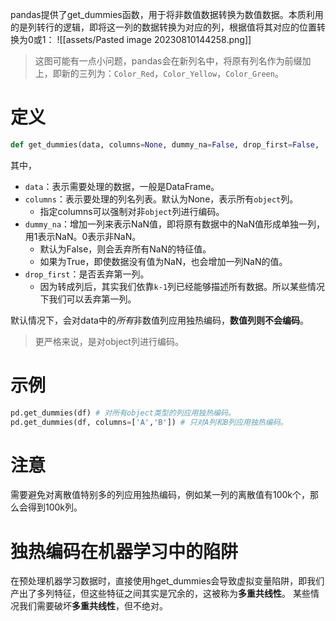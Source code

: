 pandas提供了get_dummies函数，用于将非数值数据转换为数值数据。本质利用的是列转行的逻辑，即将这一列的数据转换为对应的列，根据值将其对应的位置转换为0或1：
![[assets/Pasted image 20230810144258.png]]
> 这图可能有一点小问题，pandas会在新列名中，将原有列名作为前缀加上，即新的三列为：`Color_Red`，`Color_Yellow`，`Color_Green`。
# 定义
```python
def get_dummies(data, columns=None, dummy_na=False, drop_first=False, ...)
```
其中，
- `data`：表示需要处理的数据，一般是DataFrame。
- `columns`：表示要处理的列名列表。默认为None，表示所有`object`列。
	- 指定columns可以强制对非`object`列进行编码。
- `dummy_na`：增加一列来表示NaN值，即将原有数据中的NaN值形成单独一列，用1表示NaN。0表示非NaN。
	- 默认为False，则会丢弃所有NaN的特征值。
	- 如果为True，即使数据没有值为NaN，也会增加一列NaN的值。
- `drop_first`：是否丢弃第一列。
	- 因为转成列后，其实我们依靠`k-1`列已经能够描述所有数据。所以某些情况下我们可以丢弃第一列。

默认情况下，会对data中的*所有*非数值列应用独热编码，**数值列则不会编码**。
> 更严格来说，是对object列进行编码。

# 示例
```python
pd.get_dummies(df) # 对所有object类型的列应用独热编码。
pd.get_dummies(df, columns=['A','B']) # 只对A列和B列应用独热编码。
```

# 注意
需要避免对离散值特别多的列应用独热编码，例如某一列的离散值有100k个，那么会得到100k列。

# 独热编码在机器学习中的陷阱
在预处理机器学习数据时，直接使用hget_dummies会导致虚拟变量陷阱，即我们产出了多列特征，但这些特征之间其实是冗余的，这被称为**多重共线性**。
某些情况我们需要破坏**多重共线性**，但不绝对。